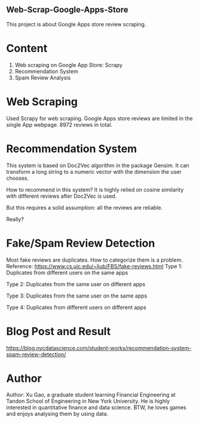 ## Web-Scrap-Google-Apps-Store
This project is about Google Apps store review scraping. 

# Content
1. Web scraping on Google App Store: Scrapy
2. Recommendation System
3. Spam Review Analysis

# Web Scraping
Used Scrapy for web scraping. Google Apps store reviews are limited in the single App webpage. 8972 reviews in total.

# Recommendation System
This system is based on Doc2Vec algorithm in the package Gensim. It can transform a long string to a numeric vector with the dimension the user chooses.

How to recommend in this system? It is highly relied on cosine similarity with different reviews after Doc2Vec is used.

But this requires a solid assumption: all the reviews are reliable.

Really?

# Fake/Spam Review Detection
Most fake reviews are duplicates. How to categorize them is a problem.
Reference: https://www.cs.uic.edu/~liub/FBS/fake-reviews.html
Type 1: Duplicates from different users on the same apps

Type 2: Duplicates from the same user on different apps

Type 3: Duplicates from the same user on the same apps

Type 4: Duplicates from different users on different apps


# Blog Post and Result
https://blog.nycdatascience.com/student-works/recommendation-system-spam-review-detection/

# Author
Author: Xu Gao, a graduate student learning Financial Engineering at Tandon School of Engineering in New York University. He is highly interested in quantitative finance and data science. BTW, he loves games and enjoys analysing them by using data.

